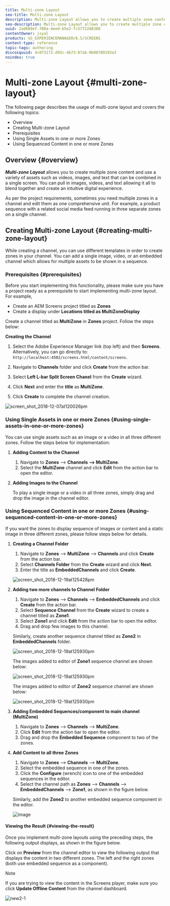 ```yaml
---
title: Multi-zone Layout
seo-title: Multi-zone Layout
description: Multi-zone Layout allows you to create multiple zone content and use a variety of assets such as videos, images and text that can be combined in a single screen. Follow this page to learn more.
seo-description: Multi-zone Layout allows you to create multiple zone content and use a variety of assets such as videos, images and text that can be combined in a single screen. Follow this page to learn more.
uuid: 2ad689ef-700a-4eed-b5e2-fc57f2288388
contentOwner: jsyal
products: SG_EXPERIENCEMANAGER/6.5/SCREENS
content-type: reference
topic-tags: authoring
discoiquuid: 4c073172-d93c-4b73-87ab-0b08789193a3
noindex: true
---
```


# Multi-zone Layout {#multi-zone-layout}

The following page describes the usage of multi-zone layout and covers the following topics:

* Overview
* Creating Multi-zone Layout
* Prerequisites
* Using Single Assets in one or more Zones
* Using Sequenced Content in one or more Zones

## Overview {#overview}

***Multi-zone Layout*** allows you to create multiple zone content and use a variety of assets such as videos, images, and text that can be combined in a single screen. You can pull in images, videos, and text allowing it all to blend together and create an intuitive digital experience.

As per the project requirements, sometimes you need multiple zones in a channel and edit them as one comprehensive unit. For example, a product sequence with a related social media feed running in three separate zones on a single channel.

## Creating Multi-zone Layout {#creating-multi-zone-layout}

While creating a channel, you can use different templates in order to create zones in your channel. You can add a single image, video, or an embedded channel which allows for multiple assets to be shown in a sequence.

### Prerequisites {#prerequisites}

Before you start implementing this functionality, please make sure you have a project ready as a prerequisite to start implementing multi-zone layout. For example,

* Create an AEM Screens project titled as **Zones**
* Create a display under **Locations **titled as** MultiZoneDisplay**

Create a channel titled as **MultiZone** in **Zones** project. Follow the steps below:

**Creating the Channel**

1. Select the Adobe Experience Manager link (top left) and then **Screens**. Alternatively, you can ﻿go directly to: `http://localhost:4502/screens.html/content/screens`.
1. Navigate to **Channels** folder and click **Create** from the action bar.

1. Select **Left L-bar Split Screen Chanel** from the **Create** wizard.

1. Click **Next** and enter the **title** as **MultiZone**.

1. Click **Create** to complete the channel creation.

![screen_shot_2018-12-07at120026pm](assets/screen_shot_2018-12-07at120026pm.png)

### Using Single Assets in one or more Zones {#using-single-assets-in-one-or-more-zones}

You can use single assets such as an image or a video in all three different zones. Follow the steps below for implementation:

1. **Adding Content to the Channel**

    1. Navigate to **Zones** --&gt; **Channels **--&gt;** MultiZone**.
    1. Select the **MultiZone** channel and click **Edit** from the action bar to open the editor.

1. **Adding Images to the Channel**

   To play a single image or a video in all three zones, simply drag and drop the image in the channel editor.

### Using Sequenced Content in one or more Zones {#using-sequenced-content-in-one-or-more-zones}

If you want the zones to display sequence of images or content and a static image in three different zones, please follow steps below for details.

1. **Creating a Channel Folder**

    1. Navigate to **Zones** --&gt; **MultiZone** --&gt; **Channels** and click **Create** from the action bar.
    1. Select **Channels Folder** from the **Create** wizard and click **Next**.
    1. Enter the title as **EmbeddedChannels** and click **Create**.

   ![screen_shot_2018-12-19at125428pm](assets/screen_shot_2018-12-19at125428pm.png)

1. **Adding two more channels to Channel Folder**

    1. Navigate to **Zones** --&gt; **Channels** --&gt; **EmbeddedChannels** and click **Create** from the action bar.
    1. Select **Sequence Channel** from the **Create** wizard to create a channel titled as **Zone1**.
    1. Select **Zone1** and click **Edit** from the action bar to open the editor.
    1. Drag and drop few images to this channel.

   Similarly, create another sequence channel titled as **Zone2** in **EmbeddedChannels** folder.

   ![screen_shot_2018-12-19at125930pm](assets/screen_shot_2018-12-19at125930pm.png)

   The images added to editor of **Zone1** sequence channel are shown below:

   ![screen_shot_2018-12-19at125930pm](/help/user-guide/assets/multi-zone/multizone-1.png)

   The images added to editor of **Zone2** sequence channel are shown below:

   ![screen_shot_2018-12-19at125930pm](/help/user-guide/assets/multi-zone/multizone-2.png)

1. **Adding Embedded Sequences/component to main channel (MultiZone)**

    1. Navigate to **Zones** --&gt; **Channels** --&gt; **MultiZone**.
    1. Click **Edit** from the action bar to open the editor.
    1. Drag and drop the **Embedded Sequence** component to two of the zones.

1. **Add Content to all three Zones**

    1. Navigate to **Zones** --&gt; **Channels** --&gt; **MultiZone**.
    1. Select the embedded sequence in one of the zones.
    1. Click the **Configure** (wrench) icon to one of the embedded sequences in the editor.
    1. Select the channel path as **Zones** --&gt; **Channels** --&gt; **EmbeddedChannels** --&gt; **Zone1**, as shown in the figure below.

   Similarly, add the **Zone2** to another embedded sequence component in the editor. 

    ![image](/help/user-guide/assets/multi-zone/multizone-3.png)

#### Viewing the Result {#viewing-the-result}

Once you implement multi-zone layouts using the preceding steps, the following output displays, as shown in the figure below.

Click on **Preview** from the channel editor to view the following output that displays the content in two different zones. The left and the right zones (both use embedded sequence as a component).

>[!NOTE]
>If you are trying to view the content in the Screens player, make sure you click **Update Offline Content** from the channel dashboard.

![new2-1](/help/user-guide/assets/multi-zone/screens-multi1.gif)


